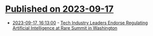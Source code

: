 # [Published on 2023-09-17](index.md)

* [2023-09-17, 16:13:00](https://soylentnews.org/article.pl?sid=23/09/17/0720239&from=rss) - [Tech Industry Leaders Endorse Regulating Artificial Intelligence at Rare Summit in Washington](https://soylentnews.org/article.pl?sid=23/09/17/0720239&from=rss)
